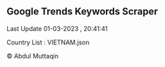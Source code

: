 

## Google Trends Keywords Scraper 
 
Last Update 01-03-2023 , 20:41:41

Country List :
VIETNAM.json



© Abdul Muttaqin 

